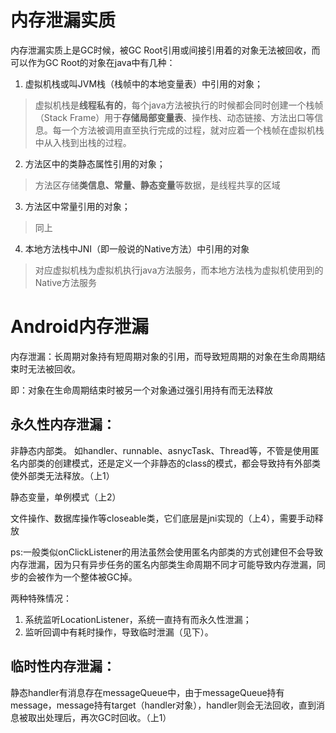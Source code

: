 # 内存泄漏实质 #

内存泄漏实质上是GC时候，被GC Root引用或间接引用着的对象无法被回收，而可以作为GC Root的对象在java中有几种：

1. 虚拟机栈或叫JVM栈（栈帧中的本地变量表）中引用的对象；
> 虚拟机栈是**线程私有的**，每个java方法被执行的时候都会同时创建一个栈帧（Stack Frame）用于**存储局部变量表**、操作栈、动态链接、方法出口等信息。每一个方法被调用直至执行完成的过程，就对应着一个栈帧在虚拟机栈中从入栈到出栈的过程。

2. 方法区中的类静态属性引用的对象；
> 方法区存储**类信息、常量、静态变量**等数据，是线程共享的区域

3. 方法区中常量引用的对象；
> 同上

4. 本地方法栈中JNI（即一般说的Native方法）中引用的对象
> 对应虚拟机栈为虚拟机执行java方法服务，而本地方法栈为虚拟机使用到的Native方法服务


# Android内存泄漏 #
内存泄漏：长周期对象持有短周期对象的引用，而导致短周期的对象在生命周期结束时无法被回收。

即：对象在生命周期结束时被另一个对象通过强引用持有而无法释放



## 永久性内存泄漏： ##
非静态内部类。 如handler、runnable、asnycTask、Thread等，不管是使用匿名内部类的创建模式，还是定义一个非静态的class的模式，都会导致持有外部类使外部类无法释放。（上1）

静态变量，单例模式（上2）

文件操作、数据库操作等closeable类，它们底层是jni实现的（上4），需要手动释放

ps:一般类似onClickListener的用法虽然会使用匿名内部类的方式创建但不会导致内存泄漏，因为只有异步任务的匿名内部类生命周期不同才可能导致内存泄漏，同步的会被作为一个整体被GC掉。

两种特殊情况：
1. 系统监听LocationListener，系统一直持有而永久性泄漏；
2. 监听回调中有耗时操作，导致临时泄漏（见下）。


## 临时性内存泄漏： ##
静态handler有消息存在messageQueue中，由于messageQueue持有message，message持有target（handler对象），handler则会无法回收，直到消息被取出处理后，再次GC时回收。（上1）

